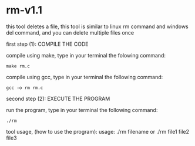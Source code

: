 # rm-v1.1
this tool deletes a file, this tool is similar to linux rm command and windows del command, and you can delete multiple files once

first step (1): COMPILE THE CODE

compile using make, type in your terminal the folowing command:

    make rm.c


compile using gcc, type in your terminal the following command:

    gcc -o rm rm.c


second step (2): EXECUTE THE PROGRAM

run the program, type in your terminal the following command:

    ./rm

tool usage, (how to use the program):
usage:
        ./rm filename
or
        ./rm file1 file2 file3




 
